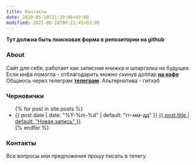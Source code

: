 ```yaml
---
title: Контакты
date: 2020-05-10T21:39:06+03:00
modified: 2021-06-28T00:21:45+03:00
---
```


**Тут должна быть поисковая форма в репозитории на github**

### About
Сайт для себя, работает как записная книжка и шпаргалка на будущее.  
Если инфа помогла - отблагодарить можно скинув доллар [**на кофе**](https://send.monobank.ua/jar/2Zk6tzkyGd)
Общаюсь через телеграм [**телеграм**](https://t.me/feelcame). Альтернатива - гитхаб


### Черновички
<ul reversed="reversed">
{% for post in site.posts %}
  <li>
    {{ post.date | date: "%Y-%m-%d" | default: "гг-мм-дд" }} 
      <a href="{{ post.url | prepend: site.baseurl }}">
        {{ post.title | default: "Новая запись" }}
      </a>
  </li>
{% endfor %}
</ul>

### Контакты
Все вопросы или предложения прошу писать в телегу. 
